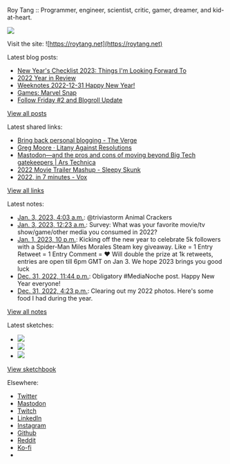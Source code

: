 Roy Tang :: Programmer, engineer, scientist, critic, gamer, dreamer, and kid-at-heart.

![](https://roytang.net/static/img/profile.jpg)

Visit the site: ![https://roytang.net](https://roytang.net)

Latest blog posts:

- [New Year&#x27;s Checklist 2023: Things I&#x27;m Looking Forward To](https://roytang.net/2023/01/2023-checklist/)
- [2022 Year in Review](https://roytang.net/2023/01/2022-year-in-review/)
- [Weeknotes 2022-12-31 Happy New Year!](https://roytang.net/2022/12/weeknotes-12-31/)
- [Games: Marvel Snap](https://roytang.net/2022/12/marvel-snap/)
- [Follow Friday #2 and Blogroll Update](https://roytang.net/2022/12/follow-friday-2/)

[View all posts](https://roytang.net/blog)

Latest shared links:

- [Bring back personal blogging - The Verge](https://roytang.net/2023/01/03b8a5ca715d7a9bd5629bc2cd7c05d0/)
- [Greg Moore · Litany Against Resolutions](https://roytang.net/2022/12/38c7d258b72516cfd10065d9ff2ad552/)
- [Mastodon—and the pros and cons of moving beyond Big Tech gatekeepers | Ars Technica](https://roytang.net/2022/12/0c7be16e76d06f8b83fa9672abb206a0/)
- [2022 Movie Trailer Mashup - Sleepy Skunk](https://roytang.net/2022/12/d0416b8642dbfb41e682f7c62cabecb1/)
- [2022, in 7 minutes - Vox](https://roytang.net/2022/12/28e9718789dbad4d5b5a2bb5f92ce52a/)

[View all links](https://roytang.net/links)

Latest notes:

- [Jan. 3, 2023, 4:03 a.m.](https://roytang.net/2023/01/109621399867613195/): @triviastorm Animal Crackers
- [Jan. 3, 2023, 12:23 a.m.](https://roytang.net/2023/01/ca9d958b3e384dbe91abc35a04f5a934/): Survey: What was your favorite movie/tv show/game/other media you consumed in 2022?
- [Jan. 1, 2023, 10 p.m.](https://roytang.net/2023/01/1609550075352748034/): Kicking off the new year to celebrate 5k followers with a Spider-Man Miles Morales Steam key giveaway. Like = 1 Entry Retweet = 1 Entry Comment = ❤️ Will double the prize at 1k retweets, entries are open till 6pm GMT on Jan 3. We hope 2023 brings you good luck
- [Dec. 31, 2022, 11:44 p.m.](https://roytang.net/2022/12/8b14e94c09d0cc1584a9d52fed3b258f/): Obligatory #MediaNoche post. Happy New Year everyone!
- [Dec. 31, 2022, 4:23 p.m.](https://roytang.net/2022/12/food-photodump/): Clearing out my 2022 photos. Here&#x27;s some food I had during the year.

[View all notes](https://roytang.net/notes)

Latest sketches:


- ![](https://roytang.net/media/cache/f5/83/f583e6f8cabb768e013c3292f03b5274.jpg)
- ![](https://roytang.net/media/cache/dc/31/dc31bec42193147458f2e50c9a7fe4ac.jpg)
- ![](https://roytang.net/media/cache/73/2b/732bd4c80057609c59932ce77d753675.jpg)

[View sketchbook](https://roytang.net/albums/sketchbook)


Elsewhere:

- [Twitter](https://twitter.com/roytang)
- [Mastodon](https://indieweb.social/@roytang)
- [Twitch](https://twitch.tv/twitchyroy)
- [LinkedIn](https://www.linkedin.com/in/roytang)
- [Instagram](https://instagram.com/roytang0400)
- [Github](https://github.com/roytang)
- [Reddit](https://reddit.com/u/hungryroy)
- [Ko-fi](https://ko-fi.com/roytang)
- [](mailto:hello@roytang.net)